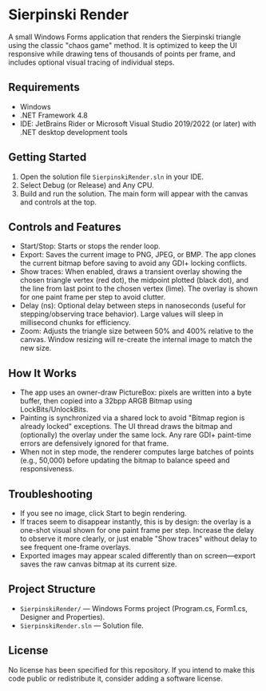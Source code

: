﻿# Sierpinski Render

A small Windows Forms application that renders the Sierpinski triangle using the classic "chaos game" method. It is optimized to keep the UI responsive while drawing tens of thousands of points per frame, and includes optional visual tracing of individual steps.

## Requirements
- Windows
- .NET Framework 4.8
- IDE: JetBrains Rider or Microsoft Visual Studio 2019/2022 (or later) with .NET desktop development tools

## Getting Started
1. Open the solution file `SierpinskiRender.sln` in your IDE.
2. Select Debug (or Release) and Any CPU.
3. Build and run the solution. The main form will appear with the canvas and controls at the top.

## Controls and Features
- Start/Stop: Starts or stops the render loop.
- Export: Saves the current image to PNG, JPEG, or BMP. The app clones the current bitmap before saving to avoid any GDI+ locking conflicts.
- Show traces: When enabled, draws a transient overlay showing the chosen triangle vertex (red dot), the midpoint plotted (black dot), and the line from last point to the chosen vertex (lime). The overlay is shown for one paint frame per step to avoid clutter.
- Delay (ns): Optional delay between steps in nanoseconds (useful for stepping/observing trace behavior). Large values will sleep in millisecond chunks for efficiency.
- Zoom: Adjusts the triangle size between 50% and 400% relative to the canvas. Window resizing will re-create the internal image to match the new size.

## How It Works
- The app uses an owner-draw PictureBox: pixels are written into a byte buffer, then copied into a 32bpp ARGB Bitmap using LockBits/UnlockBits.
- Painting is synchronized via a shared lock to avoid "Bitmap region is already locked" exceptions. The UI thread draws the bitmap and (optionally) the overlay under the same lock. Any rare GDI+ paint-time errors are defensively ignored for that frame.
- When not in step mode, the renderer computes large batches of points (e.g., 50,000) before updating the bitmap to balance speed and responsiveness.

## Troubleshooting
- If you see no image, click Start to begin rendering.
- If traces seem to disappear instantly, this is by design: the overlay is a one-shot visual shown for one paint frame per step. Increase the delay to observe it more clearly, or just enable "Show traces" without delay to see frequent one-frame overlays.
- Exported images may appear scaled differently than on screen—export saves the raw canvas bitmap at its current size.

## Project Structure
- `SierpinskiRender/` — Windows Forms project (Program.cs, Form1.cs, Designer and Properties).
- `SierpinskiRender.sln` — Solution file.

## License
No license has been specified for this repository. If you intend to make this code public or redistribute it, consider adding a software license.
